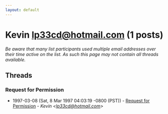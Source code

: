 ```yaml
---
layout: default
---
```


# Kevin <lp33cd@hotmail.com> (1 posts)

_Be aware that many list participants used multiple email addresses over their time active on the list. As such this page may not contain all threads available._

## Threads

### Request for Permission
+ 1997-03-08 (Sat, 8 Mar 1997 04:03:19 -0800 (PST)) - [Request for Permission](/archive/1997/03/d01ec75196128e6b58b6216ac3c2c650885bb5aec677c0705cdd90e15007945f) - _Kevin \<lp33cd@hotmail.com\>_

